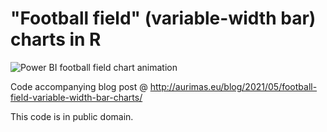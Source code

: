# "Football field" (variable-width bar) charts in R

![Power BI football field chart animation](/football-powerbi.gif)

Code accompanying blog post @ http://aurimas.eu/blog/2021/05/football-field-variable-width-bar-charts/

This code is in public domain.
